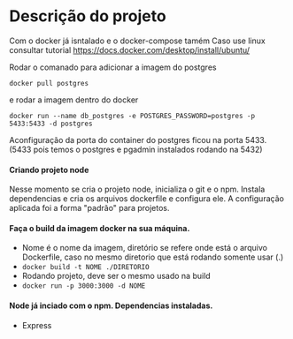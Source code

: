 # Descrição do projeto

Com o docker já isntalado e o docker-compose tamém
Caso use linux consultar tutorial
https://docs.docker.com/desktop/install/ubuntu/

Rodar o comanado para adicionar a imagem do postgres

```docker pull postgres```

e rodar a imagem dentro do docker

```docker run --name db_postgres -e POSTGRES_PASSWORD=postgres -p 5433:5433 -d postgres```

Aconfiguração da porta do container do postgres ficou na porta 5433.(5433 pois temos o postgres e pgadmin instalados rodando na 5432)


#### Criando projeto node
Nesse momento se cria o projeto node, inicializa o git e o npm. Instala dependencias e cria os arquivos dockerfile e configura ele. 
A configuração aplicada foi a forma "padrão" para projetos.

#### Faça o build da imagem docker na sua máquina.
- Nome é o nome da imagem, diretório se refere onde está o arquivo Dockerfile, caso no mesmo diretorio que está rodando somente usar (.)
- ```docker build -t NOME ./DIRETORIO```
- Rodando projeto, deve ser o mesmo usado na build
- ```docker run -p 3000:3000 -d NOME```

#### Node já inciado com o npm. Dependencias instaladas.
- Express